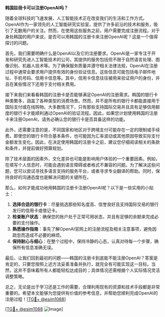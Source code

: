**韩国註冊卡可以注册OpenAI吗？**

随着全球科技的飞速发展，人工智能技术正在改变我们的生活和工作方式。OpenAI作为一家领先的人工智能研究实验室，提供了许多前沿的技术和服务，吸引了无数用户的关注。然而，在使用这些服务之前，用户需要完成注册流程。对于身处韩国的用户来说，是否可以用韩国的注册卡来注册OpenAI呢？这是一个值得探讨的问题。

首先，我们需要明确什么是OpenAI以及它的注册要求。OpenAI是一家专注于开发和研究先进人工智能技术的公司，其提供的服务包括但不限于自然语言处理、图像识别、机器人技术等。为了确保服务质量并遵守相关法律法规，OpenAI在注册过程中通常会要求用户提供有效的身份验证信息。这些信息可能包括电子邮件地址、手机号码、信用卡信息等。其中，信用卡信息往往被用来验证用户的身份，并且在某些情况下还用于支付相关费用。

接下来我们来看看韩国的注册卡是否能够满足OpenAI的注册需求。韩国的银行卡种类繁多，涵盖了各种类型的消费场景。然而，并不是所有的银行卡都能直接用于国际支付或在线购物。大多数情况下，只有那些支持国际交易并且具有足够信用额度的银行卡才能顺利通过OpenAI的验证流程。因此，如果您计划使用韩国的注册卡来注册OpenAI，请务必确认您的银行卡是否具备这样的功能。

此外，还需要注意的是，不同国家和地区对于跨境支付可能存在一定的限制或手续费。即使您的银行卡符合基本条件，也可能因为汇率波动或其他原因导致实际支付金额发生变化。因此，在决定使用韩国的注册卡之前，建议您仔细阅读相关的条款和条件，并提前做好预算规划。

除了技术层面的因素外，文化差异也可能是影响用户体验的一个重要因素。例如，在填写个人信息时，可能会遇到语言障碍或者格式不兼容的问题。为了解决这些问题，您可以尝试寻找多语言支持的服务平台，或者寻求专业翻译的帮助。同时，保持良好的沟通态度也是解决问题的关键所在。

那么，如何才能成功地用韩国的注册卡注册OpenAI呢？以下是一些实用的小贴士：

1. **选择合适的银行卡**：尽量挑选那些知名度高、信誉良好且支持国际交易的银行发行的信用卡或借记卡。
2. **检查账户状态**：确保您的账户处于正常可用状态，并且有足够的余额来完成必要的支付操作。
3. **熟悉操作指南**：事先了解OpenAI官网上的注册流程及相关注意事项，避免因疏忽而造成不必要的麻烦。
4. **保持耐心与细心**：在整个过程中，保持冷静的心态，认真对待每一个步骤，确保所有信息准确无误。

最后，让我们回到最初的问题——韩国的注册卡到底能不能注册OpenAI？答案是肯定的，只要您按照上述方法妥善准备并执行，就完全有可能实现这一目标。当然，这并不意味着所有人都能轻松达成目的；具体情况还需根据个人实际情况灵活调整策略。

总之，无论是出于学习还是工作的需要，合理利用现有的资源和技术手段都是非常重要的。希望本文能够为您提供有价值的参考信息，并帮助您顺利完成OpenAI的注册过程！[[TG💪+ @esim1088](https://t.me/s/esim1088)]

[[TG💪+ @esim1088](https://t.me/s/esim1088) ![Image](https://i.postimg.cc/4NQfJmqS/Snipaste-2025-05-13-00-14-12.png)]